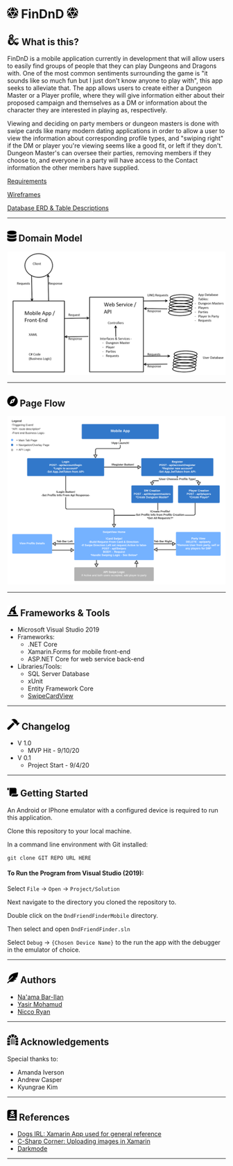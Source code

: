 # ![](assets/dice_icon30.png) FinDnD ![](assets/dice_icon30.png)
## ![](assets/dragon_icon_h25.png) What is this?

FinDnD is a mobile application currently in development that will allow users to easily find groups of people that they can play Dungeons and Dragons with. One of the most common sentiments surrounding the game is "it sounds like so much fun but I just don't know anyone to play with", this app seeks to alleviate that. The app allows users to create either a Dungeon Master or a Player profile, where they will give information either about their proposed campaign and themselves as a DM or information about the character they are interested in playing as, respectively. 

Viewing and deciding on party members or dungeon masters is done with swipe cards like many modern dating applications in order to allow a user to view the information about corresponding profile types, and "swiping right" if the DM or player you're viewing seems like a good fit, or left if they don't. Dungeon Master's can oversee their parties, removing members if they choose to, and everyone in a party will have access to the Contact information the other members have supplied.

[Requirements](app-info/requirements.md)

[Wireframes](app-info/wireframes.md)

[Database ERD & Table Descriptions](app-info/database-erd.md)

---

## ![](assets/database_icon_h25.png) Domain Model

![Domain model image](assets/domain-model.png)

---

## ![](assets/compass_icon_h25.png) Page Flow
![Page flow image](assets/401FinalLogicFlowChart.png)

---

## ![](assets/hat_wizard_h25.png) Frameworks & Tools
- Microsoft Visual Studio 2019
- Frameworks:
  - .NET Core
  - Xamarin.Forms for mobile front-end
  - ASP.NET Core for web service back-end
- Libraries/Tools:
  - SQL Server Database
  - xUnit
  - Entity Framework Core
  - [SwipeCardView](https://github.com/markolazic88/SwipeCardView)

---

## ![](assets/hammer_icon_h25.png) Changelog
- V 1.0
  - MVP Hit - 9/10/20
- V 0.1
  - Project Start - 9/4/20

---
## ![](assets/scroll-solid-25.png) Getting Started
An Android or IPhone emulator with a configured device is required to run this application.

Clone this repository to your local machine.

In a command line environment with Git installed:

```
git clone GIT REPO URL HERE
```

#### To Run the Program from Visual Studio (2019):
Select ```File``` -> ```Open``` -> ```Project/Solution```

Next navigate to the directory you cloned the repository to.

Double click on the ```DndFriendFinderMobile``` directory.

Then select and open ```DndFriendFinder.sln```

Select ```Debug``` -> ```{Chosen Device Name}``` to the run the app with the debugger in the emulator of choice.

---

## ![](assets/feather_icon_h25.png) Authors
- [Na'ama Bar-Ilan](https://github.com/NaamaBarIlan) 
- [Yasir Mohamud](https://github.com/Yasir-Mohamud)
- [Nicco Ryan](https://github.com/Niccoryan0)

---

## ![](assets/dungeon-solid-25.png) Acknowledgements
Special thanks to:
- Amanda Iverson
- Andrew Casper
- Kyungrae Kim

---

## ![](assets/book-dead_icon_h25.png) References
- [Dogs IRL: Xamarin App used for general reference](https://github.com/DogsIRLOrg) 
- [C-Sharp Corner: Uploading images in Xamarin](https://www.c-sharpcorner.com/article/xamarin-forms-upload-image-to-blob-storage/)
- [Darkmode](https://www.sharpnado.com/dark-light-mode/)

---